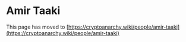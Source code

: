 
# Amir Taaki

This page has moved to [https://cryptoanarchy.wiki/people/amir-taaki](https://cryptoanarchy.wiki/people/amir-taaki)

